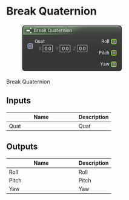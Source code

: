 # Break Quaternion

<div align="left" data-full-width="false">

<figure><img src="break_quaternion.png" alt=""><figcaption></figcaption></figure>

</div>

Break Quaternion

## Inputs

<table>
<thead><tr><th width="170">Name</th><th>Description</th></tr></thead>
<tbody>
<tr><td>Quat</td><td>Quat</td></tr>
</tbody>
</table>

## Outputs

<table>
<thead><tr><th width="170">Name</th><th>Description</th></tr></thead>
<tbody>
<tr><td>Roll</td><td>Roll</td></tr>
<tr><td>Pitch</td><td>Pitch</td></tr>
<tr><td>Yaw</td><td>Yaw</td></tr>
</tbody>
</table>